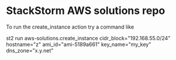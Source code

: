 # StackStorm AWS solutions repo

To run the create_instance action try a command like

st2 run aws-solutions.create_instance cidr_block="192.168.55.0/24" hostname="z" ami_id="ami-5189a661" key_name="my_key" dns_zone="x.y.net"

